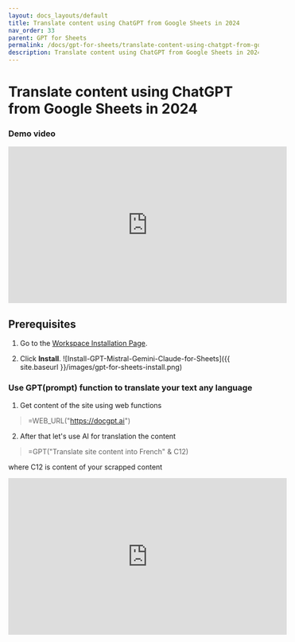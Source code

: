 ```yaml
---
layout: docs_layouts/default
title: Translate content using ChatGPT from Google Sheets in 2024
nav_order: 33
parent: GPT for Sheets
permalink: /docs/gpt-for-sheets/translate-content-using-chatgpt-from-google-sheets-in-2024
description: Translate content using ChatGPT from Google Sheets in 2024
---
```


# Translate content using ChatGPT from Google Sheets in 2024

### Demo video

<iframe width="560" height="315" src="https://www.youtube.com/embed/xZMA3DITtB8?si=xjLNmKK5ADm7eX8v" title="YouTube video player" frameborder="0" allow="accelerometer; autoplay; clipboard-write; encrypted-media; gyroscope; picture-in-picture; web-share" referrerpolicy="strict-origin-when-cross-origin" allowfullscreen></iframe>

## Prerequisites

1. Go to the [Workspace Installation Page](https://workspace.google.com/u/0/marketplace/app/gpt_for_docs_sheets_forms_slides/466607203252).

2. Click **Install**. ![Install-GPT-Mistral-Gemini-Claude-for-Sheets]({{ site.baseurl }}/images/gpt-for-sheets-install.png)


### Use GPT(prompt) function to translate your text any language

1. Get content of the site using web functions
> =WEB_URL("https://docgpt.ai")

2. After that let's use AI for translation the content

> =GPT("Translate site content into French" & C12)

where C12 is content of your scrapped content

<iframe width="560" height="315" src="https://www.youtube.com/embed/V4IRVKBHJy4?si=3qoBVoXAddHTg7qR" title="How to use GPT for Sheets" frameborder="0" allow="accelerometer; autoplay; clipboard-write; encrypted-media; gyroscope; picture-in-picture; web-share" allowfullscreen></iframe>
